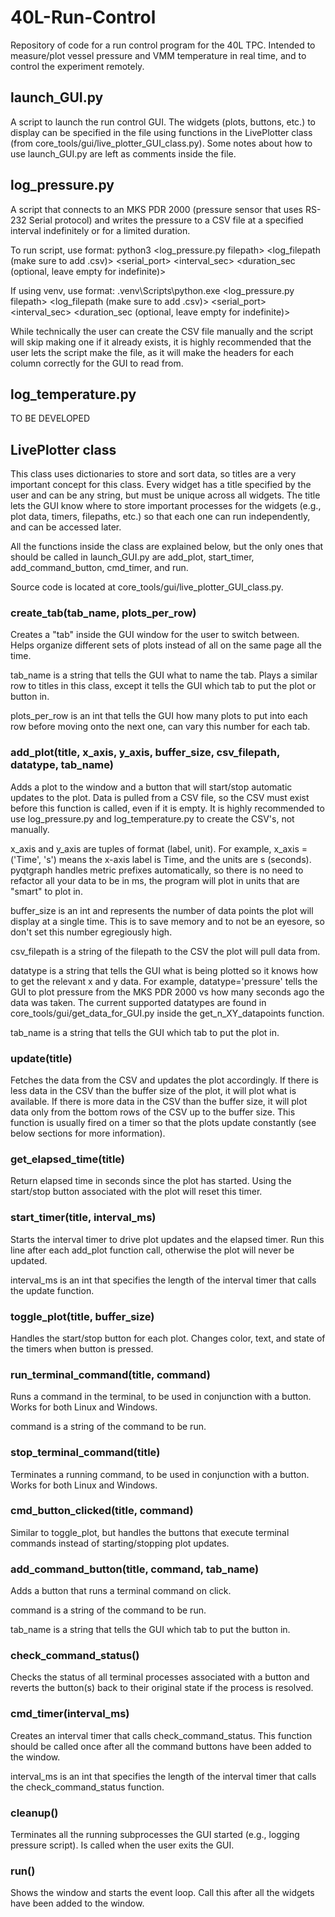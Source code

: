 # 40L-Run-Control

Repository of code for a run control program for the 40L TPC. Intended to measure/plot vessel pressure and VMM temperature in real time, and to control the experiment remotely.

## launch_GUI.py

A script to launch the run control GUI. The widgets (plots, buttons, etc.) to display can be specified in the file using functions in the LivePlotter class (from core_tools/gui/live_plotter_GUI_class.py). Some notes about how to use launch_GUI.py are left as comments inside the file.

## log_pressure.py

A script that connects to an MKS PDR 2000 (pressure sensor that uses RS-232 Serial protocol) and writes the pressure to a CSV file at a specified interval indefinitely or for a limited duration.

To run script, use format: python3 <log_pressure.py filepath> <log_filepath (make sure to add .csv)> <serial_port> <interval_sec> <duration_sec (optional, leave empty for indefinite)>

If using venv, use format: .venv\Scripts\python.exe <log_pressure.py filepath> <log_filepath (make sure to add .csv)> <serial_port> <interval_sec> <duration_sec (optional, leave empty for indefinite)>

While technically the user can create the CSV file manually and the script will skip making one if it already exists, it is highly recommended that the user lets the script make the file, as it will make the headers for each column correctly for the GUI to read from.

## log_temperature.py

TO BE DEVELOPED

## LivePlotter class

This class uses dictionaries to store and sort data, so titles are a very important concept for this class. Every widget has a title specified by the user and can be any string, but must be unique across all widgets. The title lets the GUI know where to store important processes for the widgets (e.g., plot data, timers, filepaths, etc.) so that each one can run independently, and can be accessed later.

All the functions inside the class are explained below, but the only ones that should be called in launch_GUI.py are add_plot, start_timer, add_command_button, cmd_timer, and run.

Source code is located at core_tools/gui/live_plotter_GUI_class.py.

### create_tab(tab_name, plots_per_row)

Creates a "tab" inside the GUI window for the user to switch between. Helps organize different sets of plots instead of all on the same page all the time.

tab_name is a string that tells the GUI what to name the tab. Plays a similar row to titles in this class, except it tells the GUI which tab to put the plot or button in.

plots_per_row is an int that tells the GUI how many plots to put into each row before moving onto the next one, can vary this number for each tab.

### add_plot(title, x_axis, y_axis, buffer_size, csv_filepath, datatype, tab_name)

Adds a plot to the window and a button that will start/stop automatic updates to the plot. Data is pulled from a CSV file, so the CSV must exist before this function is called, even if it is empty. It is highly recommended to use log_pressure.py and log_temperature.py to create the CSV's, not manually.

x_axis and y_axis are tuples of format (label, unit). For example, x_axis = ('Time', 's') means the x-axis label is Time, and the units are s (seconds). pyqtgraph handles metric prefixes automatically, so there is no need to refactor all your data to be in ms, the program will plot in units that are "smart" to plot in.

buffer_size is an int and represents the number of data points the plot will display at a single time. This is to save memory and to not be an eyesore, so don't set this number egregiously high.

csv_filepath is a string of the filepath to the CSV the plot will pull data from.

datatype is a string that tells the GUI what is being plotted so it knows how to get the relevant x and y data. For example, datatype='pressure' tells the GUI to plot pressure from the MKS PDR 2000 vs how many seconds ago the data was taken. The current supported datatypes are found in core_tools/gui/get_data_for_GUI.py inside the get_n_XY_datapoints function.

tab_name is a string that tells the GUI which tab to put the plot in.

### update(title)

Fetches the data from the CSV and updates the plot accordingly. If there is less data in the CSV than the buffer size of the plot, it will plot what is available. If there is more data in the CSV than the buffer size, it will plot data only from the bottom rows of the CSV up to the buffer size. This function is usually fired on a timer so that the plots update constantly (see below sections for more information).

### get_elapsed_time(title)

Return elapsed time in seconds since the plot has started. Using the start/stop button associated with the plot will reset this timer.

### start_timer(title, interval_ms)

Starts the interval timer to drive plot updates and the elapsed timer. Run this line after each add_plot function call, otherwise the plot will never be updated.

interval_ms is an int that specifies the length of the interval timer that calls the update function.

### toggle_plot(title, buffer_size)

Handles the start/stop button for each plot. Changes color, text, and state of the timers when button is pressed.

### run_terminal_command(title, command)

Runs a command in the terminal, to be used in conjunction with a button. Works for both Linux and Windows.

command is a string of the command to be run.

### stop_terminal_command(title)

Terminates a running command, to be used in conjunction with a button. Works for both Linux and Windows.

### cmd_button_clicked(title, command)

Similar to toggle_plot, but handles the buttons that execute terminal commands instead of starting/stopping plot updates.

### add_command_button(title, command, tab_name)

Adds a button that runs a terminal command on click.

command is a string of the command to be run.

tab_name is a string that tells the GUI which tab to put the button in.

### check_command_status()

Checks the status of all terminal processes associated with a button and reverts the button(s) back to their original state if the process is resolved.

### cmd_timer(interval_ms)

Creates an interval timer that calls check_command_status. This function should be called once after all the command buttons have been added to the window.

interval_ms is an int that specifies the length of the interval timer that calls the check_command_status function.

### cleanup()

Terminates all the running subprocesses the GUI started (e.g., logging pressure script). Is called when the user exits the GUI.

### run()

Shows the window and starts the event loop. Call this after all the widgets have been added to the window.
